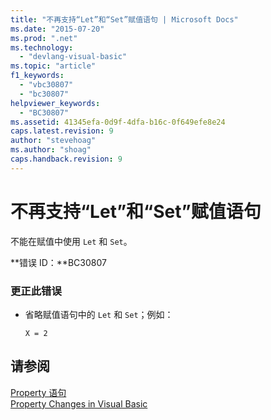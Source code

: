 ```yaml
---
title: "不再支持“Let”和“Set”赋值语句 | Microsoft Docs"
ms.date: "2015-07-20"
ms.prod: ".net"
ms.technology: 
  - "devlang-visual-basic"
ms.topic: "article"
f1_keywords: 
  - "vbc30807"
  - "bc30807"
helpviewer_keywords: 
  - "BC30807"
ms.assetid: 41345efa-0d9f-4dfa-b16c-0f649efe8e24
caps.latest.revision: 9
author: "stevehoag"
ms.author: "shoag"
caps.handback.revision: 9
---
```

# 不再支持“Let”和“Set”赋值语句
不能在赋值中使用 `Let` 和 `Set`。  
  
 **错误 ID：**BC30807  
  
### 更正此错误  
  
-   省略赋值语句中的 `Let` 和 `Set`；例如：  
  
     `X = 2`  
  
## 请参阅  
 [Property 语句](../../visual-basic/language-reference/statements/property-statement.md)   
 [Property Changes in Visual Basic](http://msdn.microsoft.com/zh-cn/1c138efa-9bc2-44d7-80a0-f3a7c2510264)